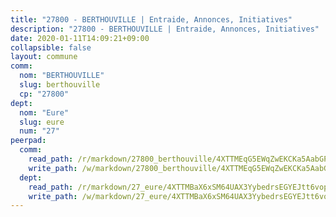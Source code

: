 ```yaml
---
title: "27800 - BERTHOUVILLE | Entraide, Annonces, Initiatives"
description: "27800 - BERTHOUVILLE | Entraide, Annonces, Initiatives"
date: 2020-01-11T14:09:21+09:00
collapsible: false
layout: commune
comm:
  nom: "BERTHOUVILLE"
  slug: berthouville
  cp: "27800"
dept:
  nom: "Eure"
  slug: eure
  num: "27"
peerpad:
  comm:
    read_path: /r/markdown/27800_berthouville/4XTTMEqG5EWqZwEKCKa5AabGPZuKk3voyv6WcbaAW2px2bLFp
    write_path: /w/markdown/27800_berthouville/4XTTMEqG5EWqZwEKCKa5AabGPZuKk3voyv6WcbaAW2px2bLFp-K3TgUfcZdV8rw2xCsXvZkd4hFEWAC6mjmT65wfhVVQwu6rrTX5Kt9yuUwFriFaYpqASCnHDc5Vpfe5bmsHpkRcQaYrmgPRHzE1DFB5kxz6ZTNAPLTqXzvRb4CPzBD2YcnjXXocdc
  dept:
    read_path: /r/markdown/27_eure/4XTTMBaX6xSM64UAX3YybedrsEGYEJtt6vopdQsPEFtGijgwg
    write_path: /w/markdown/27_eure/4XTTMBaX6xSM64UAX3YybedrsEGYEJtt6vopdQsPEFtGijgwg-K3TgUmjy61Gu7ZFzjoVmiacXP2Rc4pq6sxVCYUX3mFQZWQw9yCKsEoAMagtuW4jJTYhK96DsWW4cPmZLagvQNZ34BscGcu4btrtJibt18c1mpqofaWe6Q3RartDiuMTjY7NrsH4r
---
```


